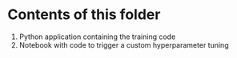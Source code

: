 # Contents of this folder

1. Python application containing the training code
2. Notebook with code to trigger a custom hyperparameter tuning 
